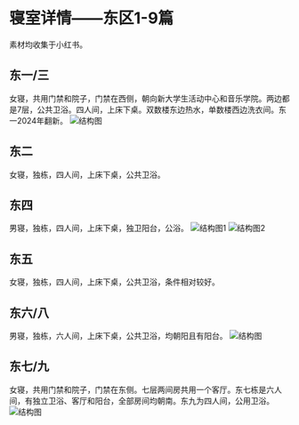 # 寝室详情——东区1-9篇
素材均收集于小红书。

## 东一/三
女寝，共用门禁和院子，门禁在西侧，朝向新大学生活动中心和音乐学院。两边都是7层，公共卫浴。四人间，上床下桌。双数楼东边热水，单数楼西边洗衣间。东一2024年翻新。
![结构图](/foto/dormir/E1-3c.jpeg)

## 东二
女寝，独栋，四人间，上床下桌，公共卫浴。

## 东四
男寝，独栋，四人间，上床下桌，独卫阳台，公浴。
![结构图1](/foto/dormir/E4-4c.jpeg)
![结构图2](/foto/dormir/E4-1c.jpeg)

## 东五
女寝，独栋，四人间，上床下桌，公共卫浴，条件相对较好。

## 东六/八
男寝，独栋，六人间，上床下桌，公共卫浴，均朝阳且有阳台。
![结构图](/foto/dormir/E6-8c.jpg)

## 东七/九
女寝，共用门禁和院子，门禁在东侧。七层两间房共用一个客厅。东七栋是六人间，有独立卫浴、客厅和阳台，全部房间均朝南。东九为四人间，公用卫浴。
![结构图](/foto/dormir/E7-9c.jpg)
